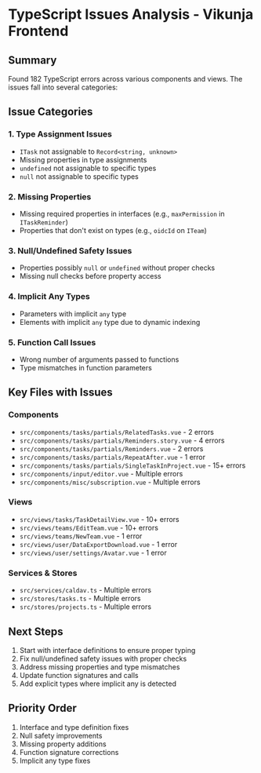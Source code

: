 # TypeScript Issues Analysis - Vikunja Frontend

## Summary
Found 182 TypeScript errors across various components and views. The issues fall into several categories:

## Issue Categories

### 1. Type Assignment Issues
- `ITask` not assignable to `Record<string, unknown>`
- Missing properties in type assignments
- `undefined` not assignable to specific types
- `null` not assignable to specific types

### 2. Missing Properties
- Missing required properties in interfaces (e.g., `maxPermission` in `ITaskReminder`)
- Properties that don't exist on types (e.g., `oidcId` on `ITeam`)

### 3. Null/Undefined Safety Issues
- Properties possibly `null` or `undefined` without proper checks
- Missing null checks before property access

### 4. Implicit Any Types
- Parameters with implicit `any` type
- Elements with implicit `any` type due to dynamic indexing

### 5. Function Call Issues
- Wrong number of arguments passed to functions
- Type mismatches in function parameters

## Key Files with Issues

### Components
- `src/components/tasks/partials/RelatedTasks.vue` - 2 errors
- `src/components/tasks/partials/Reminders.story.vue` - 4 errors
- `src/components/tasks/partials/Reminders.vue` - 2 errors
- `src/components/tasks/partials/RepeatAfter.vue` - 1 error
- `src/components/tasks/partials/SingleTaskInProject.vue` - 15+ errors
- `src/components/input/editor.vue` - Multiple errors
- `src/components/misc/subscription.vue` - Multiple errors

### Views
- `src/views/tasks/TaskDetailView.vue` - 10+ errors
- `src/views/teams/EditTeam.vue` - 10+ errors
- `src/views/teams/NewTeam.vue` - 1 error
- `src/views/user/DataExportDownload.vue` - 1 error
- `src/views/user/settings/Avatar.vue` - 1 error

### Services & Stores
- `src/services/caldav.ts` - Multiple errors
- `src/stores/tasks.ts` - Multiple errors
- `src/stores/projects.ts` - Multiple errors

## Next Steps
1. Start with interface definitions to ensure proper typing
2. Fix null/undefined safety issues with proper checks
3. Address missing properties and type mismatches
4. Update function signatures and calls
5. Add explicit types where implicit any is detected

## Priority Order
1. Interface and type definition fixes
2. Null safety improvements
3. Missing property additions
4. Function signature corrections
5. Implicit any type fixes